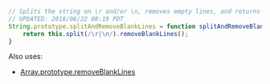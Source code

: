 
```js
// Splits the string on \r and/or \n, removes empty lines, and returns the result/
// UPDATED: 2016/06/22 08:19 PDT
String.prototype.splitAndRemoveBlankLines = function splitAndRemoveBlankLines() {
	return this.split(/\r|\n/).removeBlankLines();
}
```

Also uses:
* [Array.prototype.removeBlankLines](JXA/Array.prototype.removeBlankLines)